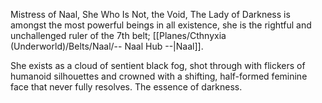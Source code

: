 Mistress of Naal, She Who Is Not, the Void, The Lady of Darkness is amongst the most powerful beings in all existence, she is the rightful and unchallenged ruler of the 7th belt; [[Planes/Cthnyxia (Underworld)/Belts/Naal/-- Naal Hub --|Naal]].

She exists as a cloud of sentient black fog, shot through with flickers of humanoid silhouettes and crowned with a shifting, half-formed feminine face that never fully resolves. The essence of darkness.
